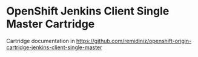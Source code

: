 # OpenShift Jenkins Client Single Master Cartridge

Cartridge documentation in https://github.com/remidiniz/openshift-origin-cartridge-jenkins-client-single-master